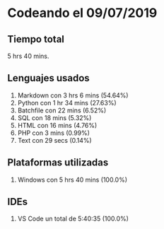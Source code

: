 # Codeando el 09/07/2019

## Tiempo total
5 hrs 40 mins.

## Lenguajes usados
1. Markdown con 3 hrs 6 mins (54.64%)
1. Python con 1 hr 34 mins (27.63%)
1. Batchfile con 22 mins (6.52%)
1. SQL con 18 mins (5.32%)
1. HTML con 16 mins (4.76%)
1. PHP con 3 mins (0.99%)
1. Text con 29 secs (0.14%)

## Plataformas utilizadas
1. Windows con 5 hrs 40 mins (100.0%)

## IDEs
1. VS Code un total de 5:40:35 (100.0%)
